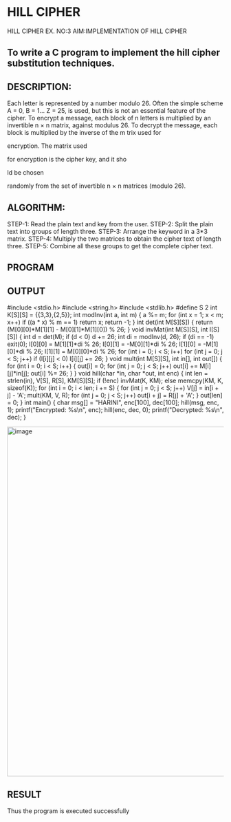 # HILL CIPHER
HILL CIPHER
EX. NO:3
AIM:IMPLEMENTATION OF HILL CIPHER
 
## To write a C program to implement the hill cipher substitution techniques.

## DESCRIPTION:

Each letter is represented by a number modulo 26. Often the simple scheme A = 0, B
= 1... Z = 25, is used, but this is not an essential feature of the cipher. To encrypt a message, each block of n letters is  multiplied by an invertible n × n matrix, against modulus 26. To
decrypt the message, each block is multiplied by the inverse of the m trix used for
 
encryption. The matrix used
 
for encryption is the cipher key, and it sho
 
ld be chosen
 
randomly from the set of invertible n × n matrices (modulo 26).


## ALGORITHM:

STEP-1: Read the plain text and key from the user. STEP-2: Split the plain text into groups of length three. STEP-3: Arrange the keyword in a 3*3 matrix.
STEP-4: Multiply the two matrices to obtain the cipher text of length three.
STEP-5: Combine all these groups to get the complete cipher text.

## PROGRAM 

## OUTPUT

#include <stdio.h>
#include <string.h>
#include <stdlib.h>
#define S 2
int K[S][S] = {{3,3},{2,5}};
int modInv(int a, int m) 
{
  a %= m;
  for (int x = 1; x < m; x++) if ((a * x) % m == 1) return x;
  return -1;
}
int det(int M[S][S]) { return (M[0][0]*M[1][1] - M[0][1]*M[1][0]) % 26; }
void invMat(int M[S][S], int I[S][S])
{
  int d = det(M); if (d < 0) d += 26;
  int di = modInv(d, 26); if (di == -1) exit(0);
  I[0][0] =  M[1][1]*di % 26;
  I[0][1] = -M[0][1]*di % 26;
  I[1][0] = -M[1][0]*di % 26;
  I[1][1] =  M[0][0]*di % 26;
  for (int i = 0; i < S; i++) for (int j = 0; j < S; j++)
    if (I[i][j] < 0) I[i][j] += 26;
}
void mult(int M[S][S], int in[], int out[]) 
{
  for (int i = 0; i < S; i++) 
  {
    out[i] = 0;
    for (int j = 0; j < S; j++) out[i] += M[i][j]*in[j];
    out[i] %= 26;
  }
}
void hill(char *in, char *out, int enc) 
{
  int len = strlen(in), V[S], R[S], KM[S][S];
  if (!enc) invMat(K, KM); else memcpy(KM, K, sizeof(K));
  for (int i = 0; i < len; i += S) 
  {
    for (int j = 0; j < S; j++) V[j] = in[i + j] - 'A';
    mult(KM, V, R);
    for (int j = 0; j < S; j++) out[i + j] = R[j] + 'A';
  }
  out[len] = 0;
}
int main() {
  char msg[] = "HARINI", enc[100], dec[100];
  hill(msg, enc, 1); printf("Encrypted: %s\n", enc);
  hill(enc, dec, 0); printf("Decrypted: %s\n", dec);
}

<img width="1324" height="813" alt="image" src="https://github.com/user-attachments/assets/bc878254-a76f-4ec2-a7c8-ad187cb24f8e" />


## RESULT

Thus the program is executed successfully
